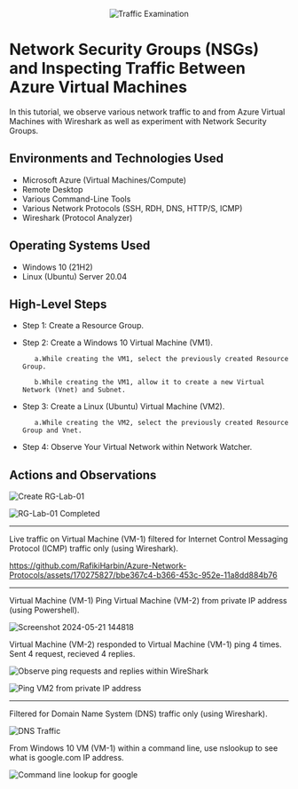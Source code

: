<p align="center">
<img src="https://i.imgur.com/Ua7udoS.png" alt="Traffic Examination"/>
</p>

<h1>Network Security Groups (NSGs) and Inspecting Traffic Between Azure Virtual Machines</h1>
In this tutorial, we observe various network traffic to and from Azure Virtual Machines with Wireshark as well as experiment with Network Security Groups. <br />




<h2>Environments and Technologies Used</h2>

- Microsoft Azure (Virtual Machines/Compute)
- Remote Desktop
- Various Command-Line Tools
- Various Network Protocols (SSH, RDH, DNS, HTTP/S, ICMP)
- Wireshark (Protocol Analyzer)

<h2>Operating Systems Used </h2>

- Windows 10 (21H2)
- Linux (Ubuntu) Server 20.04

<h2>High-Level Steps</h2>

- Step 1: Create a Resource Group.

- Step 2: Create a Windows 10 Virtual Machine (VM1).

         a.While creating the VM1, select the previously created Resource Group.

         b.While creating the VM1, allow it to create a new Virtual Network (Vnet) and Subnet.

- Step 3: Create a Linux (Ubuntu) Virtual Machine (VM2).

         a.While creating the VM2, select the previously created Resource Group and Vnet.

- Step 4:  Observe Your Virtual Network within Network Watcher.  

<h2>Actions and Observations</h2>



![Create RG-Lab-01](https://github.com/RafikiHarbin/Azure-Network-Protocols/assets/170275827/e6b7ec9f-5d00-480a-ab27-6cc0fb37da4b)





![RG-Lab-01 Completed](https://github.com/RafikiHarbin/Azure-Network-Protocols/assets/170275827/38a559ea-3d32-437a-8886-2f2bf98d3e70)
_______________________________________________________________________________________________________________________________________________________________________________________________________________________________________________________________________________


Live traffic on Virtual Machine (VM-1) filtered for Internet Control Messaging Protocol (ICMP) traffic only (using Wireshark).


https://github.com/RafikiHarbin/Azure-Network-Protocols/assets/170275827/bbe367c4-b366-453c-952e-11a8dd884b76








______________________________________________________________________________________________________________________

Virtual Machine (VM-1) Ping Virtual Machine (VM-2) from private IP address (using Powershell).


![Screenshot 2024-05-21 144818](https://github.com/RafikiHarbin/Azure-Network-Protocols/assets/170275827/53a2ebaa-b9b4-4f9e-8331-954890e60bae)



Virtual Machine (VM-2) responded to Virtual Machine (VM-1) ping 4 times. Sent 4 request, recieved 4 replies.


![Observe ping requests and replies within WireShark](https://github.com/RafikiHarbin/Azure-Network-Protocols/assets/170275827/d8945c6f-f2cc-45fc-91df-5ae002b9e88a)



![Ping VM2 from private IP address](https://github.com/RafikiHarbin/Azure-Network-Protocols/assets/170275827/d3b538e1-029e-4004-ac14-2eb34bebd6cd)


______________________________________________________________________________________________________________________

Filtered for Domain Name System (DNS) traffic only (using Wireshark). 

![DNS Traffic](https://github.com/RafikiHarbin/Azure-Network-Protocols/assets/170275827/d1644871-7c7c-49f6-985d-09fc126631e9)

From Windows 10 VM (VM-1) within a command line, use nslookup to see what is google.com IP address.



![Command line lookup for google](https://github.com/RafikiHarbin/Azure-Network-Protocols/assets/170275827/7bd21fad-4c19-4e86-820e-fc4b37935267)



